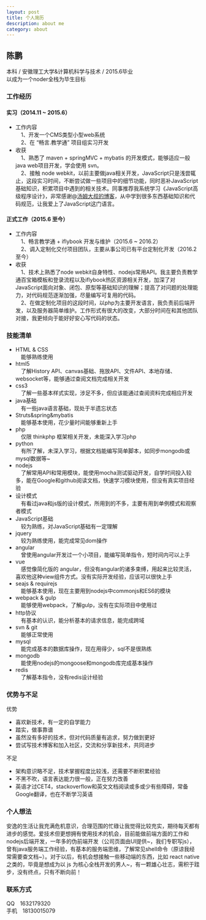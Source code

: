 ```yaml
---
layout: post
title: 个人简历
description: about me
category: about
---
```


## 陈鹏  

本科 / 安徽理工大学&计算机科学与技术 / 2015.6毕业  
以成为一个noder全栈为毕生目标

### 工作经历

#### 实习（2014.11 ~ 2015.6）

- 工作内容  
&emsp;1、开发一个CMS类型小型web系统  
&emsp;2、在 “畅言.教学通” 项目组实习开发  
- 收获  
&emsp;1、熟悉了 maven + springMVC + mybatis 的开发模式，能够适应一般 java web项目开发，学会使用 svn。  
&emsp;2、接触 node webkit，以前主要做java相关开发，JavaScript只是浅尝辄止，这段实习时间，不断尝试做一些项目中的细节功能，同时恶补JavaScript基础知识，积累项目中遇到的相关技术。同事推荐我系统学习《JavaScript高级程序设计》，非常感谢@[汤姆大叔的博客](http://www.cnblogs.com/tomxu/archive/2011/12/15/2288411.html)，从中学到很多东西基础知识和代码规范，让我爱上了JavaScript这门语言。

#### 正式工作（2015.6 至今）  

- 工作内容  
&emsp;1、畅言教学通 + iflybook 开发与维护（2015.6 ~ 2016.2）  
&emsp;2、调入定制化交付项目团队，主要从事公司已有平台定制化开发（2016.2 至今）    
- 收获  
&emsp;1、技术上熟悉了node webkit自身特性、nodejs常用API。我主要负责教学通百宝箱模板和登录流程以及iflybook热区资源相关开发，加深了对JavaScript面向对象、闭包、原型等基础知识的理解；提高了对问题的处理能力，对代码规范逐渐加强，尽量编写可复用的代码。  
&emsp;2、在做定制化项目的这段时间，以php为主要开发语言，我负责前后端开发，以及服务器简单维护。工作形式有很大的改变，大部分时间在和其他团队对接，我更倾向于能好好安心写代码的状态。  

### 技能清单  

- HTML & CSS   
&emsp;能够熟练使用  
- html5   
&emsp;了解History API、canvas基础、拖放API、文件API、本地存储、websocket等，能够通过查阅文档完成相关开发
- css3  
&emsp;了解一些基本样式实现，涉足不多，但应该能通过查阅资料完成相应开发
- java基础  
&emsp;有一些java语言基础，现处于半遗忘状态
- Struts&spring&mybatis  
&emsp;能够基本使用，花少量时间能够重新上手
- php  
&emsp;仅限 thinkphp 框架相关开发，未能深入学习php
- python  
&emsp;有所了解，未深入学习，根据文档能编写简单脚本，如同步mongodb或mysql数据等~
- nodejs  
&emsp;了解常用API和常用模块，能使用mocha测试驱动开发，自学时间投入较多，能在Google和github阅读文档，快速学习模块使用，但没有真实项目经验
- 设计模式  
&emsp;有看过java和js版的设计模式，所用到的不多，主要有用到单例模式和观察者模式
- JavaScript基础  
&emsp;较为熟练，对JavaScript基础有一定理解
- jquery  
&emsp;较为熟练使用，能完成常见dom操作
- angular  
&emsp;曾使用angular开发过一个小项目，能编写简单指令，短时间内可以上手
- vue  
&emsp;感觉像简化版的 angular，但没有angular的诸多束缚，用起来比较灵活，喜欢他这种view组件方式。没有实际开发经验，应该可以很快上手
- seajs & requirejs  
&emsp;能够基本使用，现在主要用到nodejs中commonjs和ES6的模块
- webpack & gulp  
&emsp;能够使用webpack，了解gulp，没有在实际项目中使用过
- http协议  
&emsp;有基本的认识，能分析基本的请求信息，能完成跨域
- svn & git  
&emsp;能够正常使用
- mysql  
&emsp;能完成基本的数据库操作，现在用得少，sql不是很熟练
- mongodb  
&emsp;能使用nodejs的mongoose和mongodb库完成基本操作
- redis  
&emsp;了解基本指令，没有redis设计经验

### 优势与不足
优势  

- 喜欢新技术，有一定的自学能力  
- 踏实，做事靠谱  
- 虽然没有多好的技术，但对代码质量有追求，努力做到更好  
- 尝试写技术博客和加入社区，交流和分享新技术，共同进步  

不足  

- 架构意识略不足，技术掌握程度比较浅，还需要不断积累经验  
- 不黑不吹，语言表达能力很一般，正在努力改善  
- 英语才过CET4，stackoverflow和英文文档阅读或多或少有些障碍，常备Google翻译，也在不断学习英语  

### 个人想法  
安逸的生活让我充满危机意识，合理范围的忙碌让我觉得比较充实，期待每天都有进步的感觉。爱技术但更想拥有使用技术的机会，目前能做前端方面的工作和nodejs后端开发，一年多的伪前端开发（公司页面由UI提供~，我们专职写js），曾有java服务端工作经验，有基本的服务端思维，了解常见shell命令（原谅我经常需要查文档~）。对于以后，有机会想接触一些移动端的东西，比如 react native 之类的，毕竟是想成为以 js 为核心全栈开发的男人~，有一颗雄心壮志，需积于跬步，没有终点，只有不断向前！

### 联系方式
QQ&emsp;1632179320  
手机&emsp;18130015079